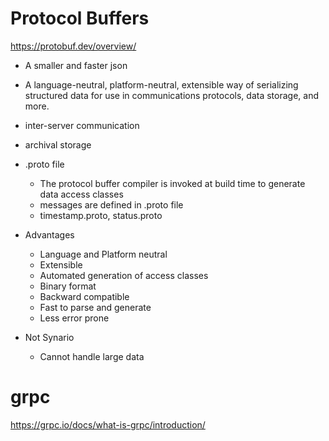 

# Protocol Buffers

https://protobuf.dev/overview/

- A smaller and faster json

- A language-neutral, platform-neutral, extensible way of serializing structured data for use in communications protocols, data storage, and more.

- inter-server communication

- archival storage

- .proto file
    - The protocol buffer compiler is invoked at build time to generate data access classes
    - messages are defined in .proto file
    - timestamp.proto, status.proto

- Advantages
    - Language and Platform neutral
    - Extensible
    - Automated generation of access classes
    - Binary format
    - Backward compatible
    - Fast to parse and generate
    - Less error prone

- Not Synario
    - Cannot handle large data

# grpc

https://grpc.io/docs/what-is-grpc/introduction/